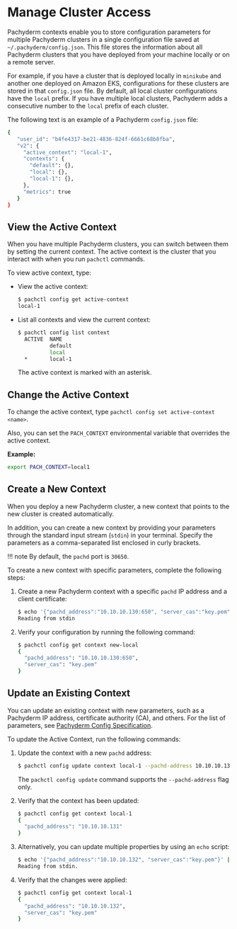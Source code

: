 # Manage Cluster Access

Pachyderm contexts enable you to store configuration parameters for multiple
Pachyderm clusters in a single configuration file saved at
`~/.pachyderm/config.json`. This file stores the information about all Pachyderm
clusters that you have deployed from your machine locally or on a remote server.

For example, if you have a cluster that is deployed locally in `minikube` and
another one deployed on Amazon EKS, configurations for these clusters are stored
in that `config.json` file. By default, all local cluster configurations have
the `local` prefix. If you have multiple local clusters, Pachyderm adds a
consecutive number to the `local` prefix of each cluster.

The following text is an example of a Pachyderm `config.json` file:

```bash
{
   "user_id": "b4fe4317-be21-4836-824f-6661c68b8fba",
   "v2": {
     "active_context": "local-1",
     "contexts": {
       "default": {},
       "local": {},
       "local-1": {},
     },
     "metrics": true
   }
}
```

## View the Active Context

When you have multiple Pachyderm clusters, you can switch between them by
setting the current context. The active context is the cluster that you interact
with when you run `pachctl` commands.

To view active context, type:

-   View the active context:

    ```bash
    $ pachctl config get active-context
    local-1
    ```

-   List all contexts and view the current context:

    ```bash
    $ pachctl config list context
      ACTIVE  NAME
              default
              local
      *       local-1
    ```

    The active context is marked with an asterisk.

## Change the Active Context

To change the active context, type `pachctl config set active-context <name>`.

Also, you can set the `PACH_CONTEXT` environmental variable that overrides the
active context.

**Example:**

```bash
export PACH_CONTEXT=local1
```

## Create a New Context

When you deploy a new Pachyderm cluster, a new context that points to the new
cluster is created automatically.

In addition, you can create a new context by providing your parameters through
the standard input stream (`stdin`) in your terminal. Specify the parameters as
a comma-separated list enclosed in curly brackets.

!!! note By default, the `pachd` port is `30650`.

To create a new context with specific parameters, complete the following steps:

1. Create a new Pachyderm context with a specific `pachd` IP address and a
   client certificate:

    ```bash
    $ echo '{"pachd_address":"10.10.10.130:650", "server_cas":"key.pem"}' | pachctl config set context new-local
    Reading from stdin
    ```

1. Verify your configuration by running the following command:

    ```bash
    $ pachctl config get context new-local
    {
      "pachd_address": "10.10.10.130:650",
      "server_cas": "key.pem"
    }
    ```

## Update an Existing Context

You can update an existing context with new parameters, such as a Pachyderm IP
address, certificate authority (CA), and others. For the list of parameters, see
[Pachyderm Config Specification](../../reference/config_spec.md).

To update the Active Context, run the following commands:

1. Update the context with a new `pachd` address:

    ```bash
    $ pachctl config update context local-1 --pachd-address 10.10.10.131
    ```

    The `pachctl config update` command supports the `--pachd-address` flag
    only.

1. Verify that the context has been updated:

    ```bash
    $ pachctl config get context local-1
    {
      "pachd_address": "10.10.10.131"
    }
    ```

1. Alternatively, you can update multiple properties by using an `echo` script:

    ```bash
    $ echo '{"pachd_address":"10.10.10.132", "server_cas":"key.pem"}' | pachctl config set context local-1 --overwrite
    Reading from stdin.
    ```

1. Verify that the changes were applied:

    ```bash
    $ pachctl config get context local-1
    {
      "pachd_address": "10.10.10.132",
      "server_cas": "key.pem"
    }
    ```
